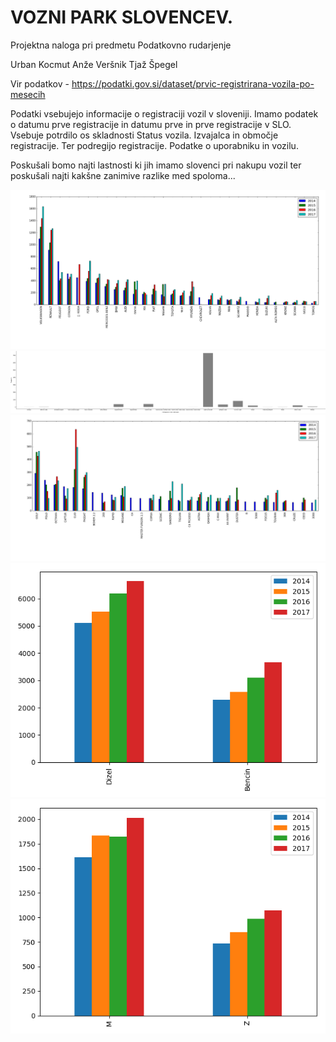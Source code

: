 # VOZNI PARK SLOVENCEV.

Projektna naloga pri predmetu Podatkovno rudarjenje

Urban Kocmut
Anže Veršnik
Tjaž Špegel

Vir podatkov - https://podatki.gov.si/dataset/prvic-registrirana-vozila-po-mesecih

Podatki vsebujejo informacije o registraciji vozil v sloveniji.
Imamo podatek o datumu prve registracije in datumu
prve in prve registracije v SLO. Vsebuje potrdilo os skladnosti
Status vozila. Izvajalca in območje registracije. Ter podregijo
registracije. Podatke o uporabniku in vozilu.

Poskušali bomo najti lastnosti ki jih imamo slovenci
pri nakupu vozil ter poskušali najti kakšne zanimive razlike med spoloma...

![znamke](https://github.com/UrbanKocmut/PR17AUT/blob/master/pictures/priljubljeneZnamke.png)
![vozila](https://github.com/UrbanKocmut/PR17AUT/blob/master/pictures/RegistriranaVozila.png)
![modeli](https://github.com/UrbanKocmut/PR17AUT/blob/master/pictures/priljubljeniModeli.png)
![modeli](https://github.com/UrbanKocmut/PR17AUT/blob/master/pictures/st_vozil_diz_ben.png)
![modeli](https://github.com/UrbanKocmut/PR17AUT/blob/master/pictures/st_vozil_mz.png)
